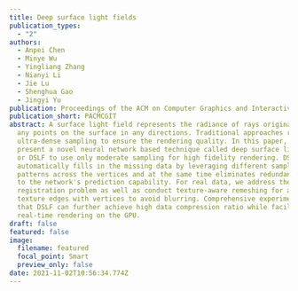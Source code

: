 ```yaml
---
title: Deep surface light fields
publication_types:
  - "2"
authors:
  - Anpei Chen
  - Minye Wu
  - Yingliang Zhang
  - Nianyi Li
  - Jie Lu
  - Shenghua Gao
  - Jingyi Yu
publication: Proceedings of the ACM on Computer Graphics and Interactive Techniques
publication_short: PACMCGIT
abstract: A surface light field represents the radiance of rays originating from
  any points on the surface in any directions. Traditional approaches require
  ultra-dense sampling to ensure the rendering quality. In this paper, we
  present a novel neural network based technique called deep surface light field
  or DSLF to use only moderate sampling for high fidelity rendering. DSLF
  automatically fills in the missing data by leveraging different sampling
  patterns across the vertices and at the same time eliminates redundancies due
  to the network's prediction capability. For real data, we address the image
  registration problem as well as conduct texture-aware remeshing for aligning
  texture edges with vertices to avoid blurring. Comprehensive experiments show
  that DSLF can further achieve high data compression ratio while facilitating
  real-time rendering on the GPU.
draft: false
featured: false
image:
  filename: featured
  focal_point: Smart
  preview_only: false
date: 2021-11-02T10:56:34.774Z
---
```

